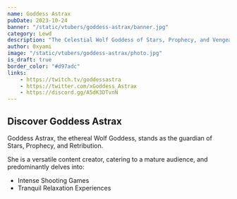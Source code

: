 ```yaml
---
name: Goddess Astrax
pubDate: 2023-10-24
banner: "/static/vtubers/goddess-astrax/banner.jpg"
category: Lewd
description: "The Celestial Wolf Goddess of Stars, Prophecy, and Vengeance is ready to meet you~"
author: 0xyami
image: "/static/vtubers/goddess-astrax/photo.jpg"
is_draft: true
border_color: "#d97adc"
links: 
    - https://twitch.tv/goddessastra
    - https://twitter.com/xGoddess_Astrax
    - https://discord.gg/A5dK3DTvnN
---
```


## Discover Goddess Astrax

Goddess Astrax, the ethereal Wolf Goddess, stands as the guardian of Stars, Prophecy, and Retribution.

She is a versatile content creator, catering to a mature audience, and predominantly delves into:

- Intense Shooting Games
- Tranquil Relaxation Experiences
